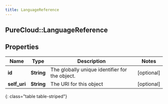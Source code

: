 ```yaml
---
title: LanguageReference
---
```

## PureCloud::LanguageReference

## Properties

|Name | Type | Description | Notes|
|------------ | ------------- | ------------- | -------------|
| **id** | **String** | The globally unique identifier for the object. | [optional] |
| **self_uri** | **String** | The URI for this object | [optional] |
{: class="table table-striped"}


